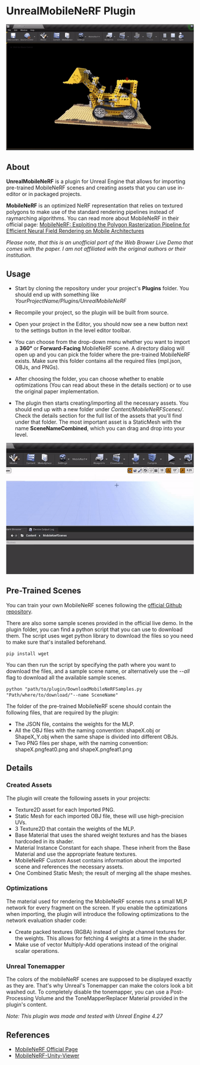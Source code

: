 # UnrealMobileNeRF Plugin

![UnrealMobileNeRF Plugin](Resources/Lego_loop.gif)

## About
**UnrealMobileNeRF** is a plugin for Unreal Engine that allows for importing pre-trained MobileNeRF scenes and creating assets that you can use in-editor or in packaged projects.


**MobileNeRF** is an optimized NeRF representation that relies on textured polygons to make use of the standard rendering pipelines instead of raymarching algorithms. 
You can read more about MobileNeRF in their official page: [MobileNeRF: Exploiting the Polygon Rasterization Pipeline for Efficient Neural Field Rendering on Mobile Architectures](https://mobile-nerf.github.io/)

*Please note, that this is an unofficial port of the Web Brower Live Demo that comes with the paper. I am not affiliated with the original authors or their institution.*

## Usage

* Start by cloning the repository under your project's **Plugins** folder. You should end up with something like *YourProjectName/Plugins/UnrealMobileNeRF*

* Recompile your project, so the plugin will be built from source.

* Open your project in the Editor, you should now see a new button next to the settings button in the level editor toolbar.

* You can choose from the drop-down menu whether you want to import a **360°** or **Forward-Facing** MobileNeRF scene. A directory dialog will open up and you can pick the folder where the pre-trained MobileNeRF exists. Make sure this folder contains all the required files (mpl.json, OBJs, and PNGs).

* After choosing the folder, you can choose whether to enable optimizations (You can read about these in the details section) or to use the original paper implementation. 

* The plugin then starts creating/importing all the necessary assets. You should end up with a new folder under *Content/MobileNeRFScenes/*. Check the details section for the full list of the assets that you'll find under that folder. The most important asset is a StaticMesh with the name **SceneNameCombined**, which you can drag and drop into your level.

![How To Import](Resources/How_to.gif)

## Pre-Trained Scenes
You can train your own MobileNeRF scenes following the [official Github repository](https://github.com/google-research/jax3d/tree/main/jax3d/projects/mobilenerf).

There are also some sample scenes provided in the official live demo. In the plugin folder, you can find a python script that you can use to download them. The script uses wget python library to download the files so you need to make sure that's installed beforehand. 

```
pip install wget 
```
You can then run the script by specifying the path where you want to download the files, and a sample scene name, or alternatively use the *--all* flag to download all the available sample scenes.

```
python "path/to/plugin/DownloadMobileNeRFSamples.py "Path/where/to/download/"--name SceneName" 
```

The folder of the pre-trained MobileNeRF scene should contain the following files, that are required by the plugin:
- The JSON file, contains the weights for the MLP.
- All the OBJ files with the naming convention: shapeX.obj or ShapeX_Y.obj when the same shape is divided into different OBJs.
- Two PNG files per shape, with the naming convention: shapeX.pngfeat0.png and shapeX.pngfeat1.png

## Details

### Created Assets
The plugin will create the following assets in your projects:
* Texture2D asset for each Imported PNG.
* Static Mesh for each imported OBJ file, these will use high-precision UVs.
* 3 Texture2D that contain the weights of the MLP.
* Base Material that uses the shared weight textures and has the biases hardcoded in its shader.
* Material Instance Constant for each shape. These inherit from the Base Material and use the appropriate feature textures.
* MobileNeRF Custom Asset contains information about the imported scene and references the necessary assets.
* One Combined Static Mesh; the result of merging all the shape meshes.



### Optimizations
The material used for rendering the MobileNeRF scenes runs a small MLP network for every fragment on the screen. If you enable the optimizations when importing, the plugin will introduce the following optimizations to the network evaluation shader code:
* Create packed textures (RGBA) instead of single channel textures for the weights. This allows for fetching 4 weights at a time in the shader.
* Make use of vector Multiply-Add operations instead of the original scalar operations.

### Unreal Tonemapper
The colors of the mobileNeRF scenes are supposed to be displayed exactly as they are. That's why Unreal's Tonemapper can make the colors look a bit washed out. To completely disable the tonemapper, you can use a Post-Processing Volume and the ToneMapperReplacer Material provided in the plugin's content.


*Note: This plugin was made and tested with Unreal Engine 4.27*




## References
* [MobileNeRF Official Page](https://mobile-nerf.github.io/)
* [MobileNeRF-Unity-Viewer](https://github.com/julienkay/MobileNeRF-Unity-Viewer)

